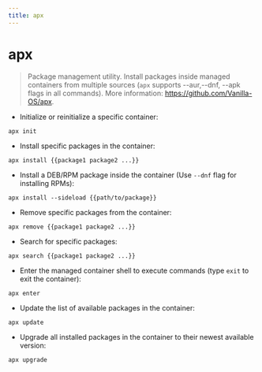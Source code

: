 ```yaml
---
title: apx
---
```

# apx

> Package management utility.
> Install packages inside managed containers from multiple sources (`apx` supports --aur,--dnf, --apk flags in all commands).
> More information: <https://github.com/Vanilla-OS/apx>.

- Initialize or reinitialize a specific container:

`apx init`

- Install specific packages in the container:

`apx install {{package1 package2 ...}}`

- Install a DEB/RPM package inside the container (Use `--dnf` flag for installing RPMs):

`apx install --sideload {{path/to/package}}`

- Remove specific packages from the container:

`apx remove {{package1 package2 ...}}`

- Search for specific packages:

`apx search {{package1 package2 ...}}`

- Enter the managed container shell to execute commands (type `exit` to exit the container):

`apx enter`

- Update the list of available packages in the container:

`apx update`

- Upgrade all installed packages in the container to their newest available version:

`apx upgrade`
